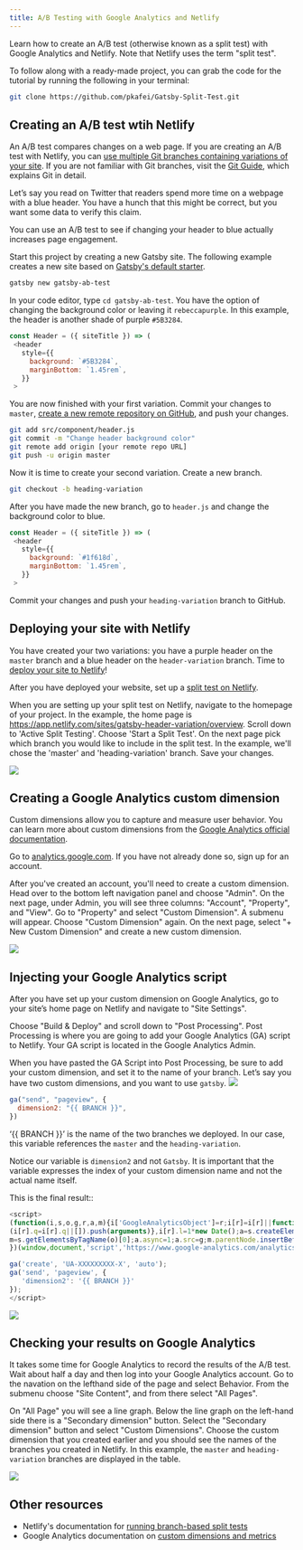```yaml
---
title: A/B Testing with Google Analytics and Netlify
---
```


Learn how to create an A/B test (otherwise known as a split test) with Google Analytics and Netlify. Note that Netlify uses the term "split test".

To follow along with a ready-made project, you can grab the code for the tutorial by running the following in your terminal:

```bash
git clone https://github.com/pkafei/Gatsby-Split-Test.git
```

## Creating an A/B test wtih Netlify

An A/B test compares changes on a web page. If you are creating an A/B test with Netlify, you can [use multiple Git branches containing variations of your site](https://docs.netlify.com/site-deploys/split-testing/#run-a-branch-based-test). If you are not familiar with Git branches, visit the [Git Guide](http://rogerdudler.github.io/git-guide/), which explains Git in detail.

Let’s say you read on Twitter that readers spend more time on a webpage with a blue header. You have a hunch that this might be correct, but you want some data to verify this claim.

You can use an A/B test to see if changing your header to blue actually increases page engagement.

Start this project by creating a new Gatsby site. The following example creates a new site based on [Gatsby's default starter](https://github.com/gatsbyjs/gatsby-starter-default).

```bash
gatsby new gatsby-ab-test
```

In your code editor, type `cd gatsby-ab-test`. You have the option of changing the background color or leaving it `rebeccapurple`. In this example, the header is another shade of purple `#5B3284`.

```javascript:title=src/component/header.js
const Header = ({ siteTitle }) => (
 <header
   style={{
     background: `#5B3284`,
     marginBottom: `1.45rem`,
   }}
 >
```

You are now finished with your first variation. Commit your changes to `master`, [create a new remote repository on GitHub](https://help.github.com/en/github/getting-started-with-github/create-a-repo), and push your changes.

```bash
git add src/component/header.js
git commit -m "Change header background color"
git remote add origin [your remote repo URL]
git push -u origin master
```

Now it is time to create your second variation. Create a new branch.

```bash
git checkout -b heading-variation
```

After you have made the new branch, go to `header.js` and change the background color to blue.

```javascript:title=src/component/header.js
const Header = ({ siteTitle }) => (
 <header
   style={{
     background: `#1f618d`,
     marginBottom: `1.45rem`,
   }}
 >
```

Commit your changes and push your `heading-variation` branch to GitHub.

## Deploying your site with Netlify

You have created your two variations: you have a purple header on the `master` branch and a blue header on the `header-variation` branch. Time to [deploy your site to Netlify](/docs/deploying-to-netlify/)!

After you have deployed your website, set up a [split test on Netlify](https://docs.netlify.com/site-deploys/split-testing/).

When you are setting up your split test on Netlify, navigate to the homepage of your project. In the example, the home page is https://app.netlify.com/sites/gatsby-header-variation/overview. Scroll down to 'Active Split Testing'. Choose 'Start a Split Test'. On the next page pick which branch you would like to include in the split test. In the example, we'll chose the 'master' and 'heading-variation' branch. Save your changes.

![](./images/netlify-split-test.gif)

## Creating a Google Analytics custom dimension

Custom dimensions allow you to capture and measure user behavior. You can learn more about custom dimensions from the [Google Analytics official documentation](https://support.google.com/analytics/answer/2709829?hl=en).

Go to [analytics.google.com](https://analytics.google.com). If you have not already done so, sign up for an account. 

After you've created an account, you'll need to create a custom dimension. Head over to the bottom left navigation panel and choose "Admin". On the next page, under Admin, you will see three columns: "Account", "Property", and "View". Go to "Property" and select "Custom Dimension". A submenu will appear. Choose "Custom Dimension" again. On the next page, select "+ New Custom Dimension" and create a new custom dimension.

![](./images/create-custom-dimension.gif)

## Injecting your Google Analytics script

After you have set up your custom dimension on Google Analytics, go to your site’s home page on Netlify and navigate to "Site Settings".

Choose "Build & Deploy" and scroll down to "Post Processing". Post Processing is where you are going to add your Google Analytics (GA) script to Netlify. Your GA script is located in the Google Analytics Admin.

When you have pasted the GA Script into Post Processing, be sure to add your custom dimension, and set it to the name of your branch. Let’s say you have two custom dimensions, and you want to use `gatsby`.
![](./images/custom-dimensions-screenshot.png)

```javascript
ga("send", "pageview", {
  dimension2: "{{ BRANCH }}",
})
```

‘{{ BRANCH }}’ is the name of the two branches we deployed. In our case, this variable references the `master` and the `heading-variation`.

Notice our variable is `dimension2` and not `Gatsby`. It is important that the variable expresses the index of your custom dimension name and not the actual name itself.

This is the final result::

```javascript
<script>
(function(i,s,o,g,r,a,m){i['GoogleAnalyticsObject']=r;i[r]=i[r]||function(){
(i[r].q=i[r].q||[]).push(arguments)},i[r].l=1*new Date();a=s.createElement(o),
m=s.getElementsByTagName(o)[0];a.async=1;a.src=g;m.parentNode.insertBefore(a,m)
})(window,document,'script','https://www.google-analytics.com/analytics.js','ga');

ga('create', 'UA-XXXXXXXXX-X', 'auto');
ga('send', 'pageview', {
   'dimension2': '{{ BRANCH }}'
});
</script>
```

![](./images/post-processing.gif)

## Checking your results on Google Analytics

It takes some time for Google Analytics to record the results of the A/B test. Wait about half a day and then log into your Google Analytics account. Go to the navation on the lefthand side of the page and select Behavior. From the submenu choose "Site Content", and from there select "All Pages".

On "All Page" you will see a line graph. Below the line graph on the left-hand side there is a "Secondary dimension" button. Select the "Secondary dimension" button and select "Custom Dimensions". Choose the custom dimension that you created earlier and you should see the names of the branches you created in Netlify. In this example, the `master` and `heading-variation` branches are displayed in the table.

![](./images/secondary-dimensions.gif)

## Other resources

- Netlify's documentation for [running branch-based split tests](https://docs.netlify.com/site-deploys/split-testing/)
- Google Analytics documentation on [custom dimensions and metrics](https://support.google.com/analytics/answer/2709828)
